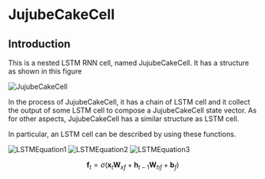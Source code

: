 # JujubeCakeCell

<script type="text/javascript" src="http://cdn.mathjax.org/mathjax/latest/MathJax.js?config=default"></script>

## Introduction

This is a nested LSTM RNN cell, named JujubeCakeCell. It has a structure as shown in this figure

![JujubeCakeCell](https://ws4.sinaimg.cn/large/006tNc79ly1g2qhhqnznyj30mc0dntaa.jpg)

In the process of JujubeCakeCell, it has a chain of LSTM cell and it collect the output of some LSTM cell to compose a JujubeCakeCell state vector. As for other aspects, JujubeCakeCell has a similar structure as LSTM cell.

In particular, an LSTM cell can be described by using these functions.

![LSTMEquation1](<http://chart.googleapis.com/chart?cht=tx&chl=\mathbf{f}_t = \sigma(\mathbf{x}_t\mathbf{W}_{xf}+\mathbf{h}_{t-1}\mathbf{W}_{hf}+\mathbf{b}_{f})>)
![LSTMEquation2](<http://chart.googleapis.com/chart?cht=tx&chl=\mathbf{o}_t = \sigma(\mathbf{x}_t\mathbf{W}_{xo}+\mathbf{h}_{t-1}\mathbf{W}_{ho}+\mathbf{b}_o)>)
![LSTMEquation3](<http://chart.googleapis.com/chart?cht=tx&chl=\mathbf{i}_t = \sigma(\mathbf{x}_t\mathbf{W}_{xi}+\mathbf{h}_{t-1}\mathbf{W}_{hi}+\mathbf{b}_i)>)

$$
\mathbf{f}_t = \sigma(\mathbf{x}_t\mathbf{W}_{xf}+\mathbf{h}_{t-1}\mathbf{W}_{hf}+\mathbf{b}_{f})
$$
